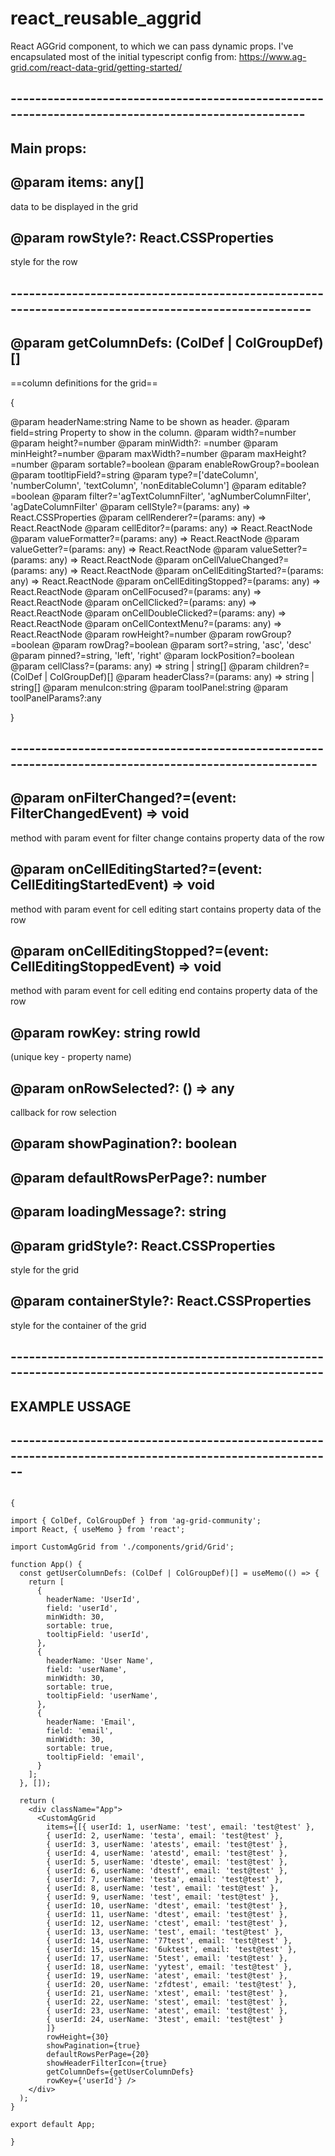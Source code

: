 ﻿# react_reusable_aggrid

React AGGrid component, to which we can pass dynamic props. I've encapsulated most of the initial typescript config from:
<https://www.ag-grid.com/react-data-grid/getting-started/>

## ---------------------------------------------------------------------------------------------------

## Main props:

## @param items: any[]
 data to be displayed in the grid

## @param rowStyle?: React.CSSProperties
 style for the row

## ----------------------------------------------------------------------------------------------------

## @param getColumnDefs: (ColDef | ColGroupDef)[]  
==column definitions for the grid==

{

 @param headerName:string Name to be shown as header.
 @param field=string Property to show in the column.
 @param width?=number
 @param height?=number
 @param minWidth?: =number
 @param minHeight?=number
 @param maxWidth?=number
 @param maxHeight?=number
 @param sortable?=boolean
 @param enableRowGroup?=boolean
 @param tootltipField?=string
 @param type?=['dateColumn', 'numberColumn', 'textColumn', 'nonEditableColumn']
 @param editable?=boolean
 @param filter?='agTextColumnFilter', 'agNumberColumnFilter', 'agDateColumnFilter'
 @param cellStyle?=(params: any) => React.CSSProperties
 @param cellRenderer?=(params: any) => React.ReactNode
 @param cellEditor?=(params: any) => React.ReactNode
 @param valueFormatter?=(params: any) => React.ReactNode
 @param valueGetter?=(params: any) => React.ReactNode
 @param valueSetter?=(params: any) => React.ReactNode
 @param onCellValueChanged?=(params: any) => React.ReactNode
 @param onCellEditingStarted?=(params: any) => React.ReactNode
 @param onCellEditingStopped?=(params: any) => React.ReactNode
 @param onCellFocused?=(params: any) => React.ReactNode
 @param onCellClicked?=(params: any) => React.ReactNode
 @param onCellDoubleClicked?=(params: any) => React.ReactNode
 @param onCellContextMenu?=(params: any) => React.ReactNode
 @param rowHeight?=number
 @param rowGroup?=boolean
 @param rowDrag?=boolean
 @param sort?=string, 'asc', 'desc'
 @param pinned?=string, 'left', 'right'
 @param lockPosition?=boolean
 @param cellClass?=(params: any) => string | string[]
 @param children?=(ColDef | ColGroupDef)[]
 @param headerClass?=(params: any) => string | string[]
 @param menuIcon:string
 @param toolPanel:string
 @param toolPanelParams?:any

 }

## -----------------------------------------------------------------------------------------------------

## @param onFilterChanged?=(event: FilterChangedEvent) => void
 method with param event for filter change contains property data of the row

## @param onCellEditingStarted?=(event: CellEditingStartedEvent) => void
method with param event for cell editing start contains property data of the row

## @param onCellEditingStopped?=(event: CellEditingStoppedEvent) => void
method with param event for cell editing end contains property data of the row

## @param rowKey: string rowId
(unique key - property name)

## @param onRowSelected?: () => any
callback for row selection

## @param showPagination?: boolean

## @param defaultRowsPerPage?: number

## @param loadingMessage?: string

## @param gridStyle?: React.CSSProperties 
style for the grid

## @param containerStyle?: React.CSSProperties 
style for the container of the grid

## ------------------------------------------------------------------------------------------------------

## EXAMPLE USSAGE

## --------------------------------------------------------------------------------------------------------

~~~javscript

{

import { ColDef, ColGroupDef } from 'ag-grid-community';
import React, { useMemo } from 'react';

import CustomAgGrid from './components/grid/Grid';

function App() {
  const getUserColumnDefs: (ColDef | ColGroupDef)[] = useMemo(() => {
    return [
      {
        headerName: 'UserId',
        field: 'userId',
        minWidth: 30,
        sortable: true,
        tooltipField: 'userId',
      },
      {
        headerName: 'User Name',
        field: 'userName',
        minWidth: 30,
        sortable: true,
        tooltipField: 'userName',
      },
      {
        headerName: 'Email',
        field: 'email',
        minWidth: 30,
        sortable: true,
        tooltipField: 'email',
      }
    ];
  }, []);

  return (
    <div className="App">
      <CustomAgGrid
        items={[{ userId: 1, userName: 'test', email: 'test@test' },
        { userId: 2, userName: 'testa', email: 'test@test' },
        { userId: 3, userName: 'atests', email: 'test@test' },
        { userId: 4, userName: 'atestd', email: 'test@test' },
        { userId: 5, userName: 'dteste', email: 'test@test' },
        { userId: 6, userName: 'dtestf', email: 'test@test' },
        { userId: 7, userName: 'testa', email: 'test@test' },
        { userId: 8, userName: 'test', email: 'test@test' },
        { userId: 9, userName: 'test', email: 'test@test' },
        { userId: 10, userName: 'dtest', email: 'test@test' },
        { userId: 11, userName: 'dtest', email: 'test@test' },
        { userId: 12, userName: 'ctest', email: 'test@test' },
        { userId: 13, userName: 'test', email: 'test@test' },
        { userId: 14, userName: '77test', email: 'test@test' },
        { userId: 15, userName: '6uktest', email: 'test@test' },
        { userId: 17, userName: '5test', email: 'test@test' },
        { userId: 18, userName: 'yytest', email: 'test@test' },
        { userId: 19, userName: 'atest', email: 'test@test' },
        { userId: 20, userName: 'zfdtest', email: 'test@test' },
        { userId: 21, userName: 'xtest', email: 'test@test' },
        { userId: 22, userName: 'stest', email: 'test@test' },
        { userId: 23, userName: 'atest', email: 'test@test' },
        { userId: 24, userName: '3test', email: 'test@test' }
        ]}
        rowHeight={30}
        showPagination={true}
        defaultRowsPerPage={20}
        showHeaderFilterIcon={true}
        getColumnDefs={getUserColumnDefs}
        rowKey={'userId'} />
    </div>
  );
}

export default App;

}
~~~
